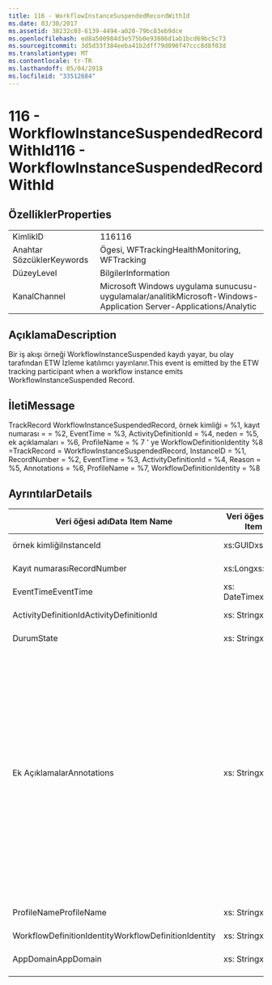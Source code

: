 ```yaml
---
title: 116 - WorkflowInstanceSuspendedRecordWithId
ms.date: 03/30/2017
ms.assetid: 38232c03-6139-4494-a020-79bc83eb9dce
ms.openlocfilehash: ed8a500984d3e575b0e93806d1ab1bcd69bc5c73
ms.sourcegitcommit: 3d5d33f384eeba41b2dff79d096f47ccc8d8f03d
ms.translationtype: MT
ms.contentlocale: tr-TR
ms.lasthandoff: 05/04/2018
ms.locfileid: "33512684"
---
```

# <a name="116---workflowinstancesuspendedrecordwithid"></a><span data-ttu-id="3a069-102">116 - WorkflowInstanceSuspendedRecordWithId</span><span class="sxs-lookup"><span data-stu-id="3a069-102">116 - WorkflowInstanceSuspendedRecordWithId</span></span>
## <a name="properties"></a><span data-ttu-id="3a069-103">Özellikler</span><span class="sxs-lookup"><span data-stu-id="3a069-103">Properties</span></span>  
  
|||  
|-|-|  
|<span data-ttu-id="3a069-104">Kimlik</span><span class="sxs-lookup"><span data-stu-id="3a069-104">ID</span></span>|<span data-ttu-id="3a069-105">116</span><span class="sxs-lookup"><span data-stu-id="3a069-105">116</span></span>|  
|<span data-ttu-id="3a069-106">Anahtar Sözcükler</span><span class="sxs-lookup"><span data-stu-id="3a069-106">Keywords</span></span>|<span data-ttu-id="3a069-107">Ögesi, WFTracking</span><span class="sxs-lookup"><span data-stu-id="3a069-107">HealthMonitoring, WFTracking</span></span>|  
|<span data-ttu-id="3a069-108">Düzey</span><span class="sxs-lookup"><span data-stu-id="3a069-108">Level</span></span>|<span data-ttu-id="3a069-109">Bilgiler</span><span class="sxs-lookup"><span data-stu-id="3a069-109">Information</span></span>|  
|<span data-ttu-id="3a069-110">Kanal</span><span class="sxs-lookup"><span data-stu-id="3a069-110">Channel</span></span>|<span data-ttu-id="3a069-111">Microsoft Windows uygulama sunucusu-uygulamalar/analitik</span><span class="sxs-lookup"><span data-stu-id="3a069-111">Microsoft-Windows-Application Server-Applications/Analytic</span></span>|  
  
## <a name="description"></a><span data-ttu-id="3a069-112">Açıklama</span><span class="sxs-lookup"><span data-stu-id="3a069-112">Description</span></span>  
 <span data-ttu-id="3a069-113">Bir iş akışı örneği WorkflowInstanceSuspended kaydı yayar, bu olay tarafından ETW İzleme katılımcı yayınlanır.</span><span class="sxs-lookup"><span data-stu-id="3a069-113">This event is emitted by the ETW tracking participant when a workflow instance emits WorkflowInstanceSuspended Record.</span></span>  
  
## <a name="message"></a><span data-ttu-id="3a069-114">İleti</span><span class="sxs-lookup"><span data-stu-id="3a069-114">Message</span></span>  
 <span data-ttu-id="3a069-115">TrackRecord WorkflowInstanceSuspendedRecord, örnek kimliği = %1, kayıt numarası = = %2, EventTime = %3, ActivityDefinitionId = %4, neden = %5, ek açıklamaları = %6, ProfileName = % 7 ' ye WorkflowDefinitionIdentity %8 =</span><span class="sxs-lookup"><span data-stu-id="3a069-115">TrackRecord = WorkflowInstanceSuspendedRecord, InstanceID = %1, RecordNumber = %2, EventTime = %3, ActivityDefinitionId = %4, Reason = %5, Annotations = %6, ProfileName = %7, WorkflowDefinitionIdentity = %8</span></span>  
  
## <a name="details"></a><span data-ttu-id="3a069-116">Ayrıntılar</span><span class="sxs-lookup"><span data-stu-id="3a069-116">Details</span></span>  
  
|<span data-ttu-id="3a069-117">Veri öğesi adı</span><span class="sxs-lookup"><span data-stu-id="3a069-117">Data Item Name</span></span>|<span data-ttu-id="3a069-118">Veri öğesi türü</span><span class="sxs-lookup"><span data-stu-id="3a069-118">Data Item Type</span></span>|<span data-ttu-id="3a069-119">Açıklama</span><span class="sxs-lookup"><span data-stu-id="3a069-119">Description</span></span>|  
|--------------------|--------------------|-----------------|  
|<span data-ttu-id="3a069-120">örnek kimliği</span><span class="sxs-lookup"><span data-stu-id="3a069-120">InstanceId</span></span>|<span data-ttu-id="3a069-121">xs:GUID</span><span class="sxs-lookup"><span data-stu-id="3a069-121">xs:GUID</span></span>|<span data-ttu-id="3a069-122">İş akışı için örnek kimliği</span><span class="sxs-lookup"><span data-stu-id="3a069-122">The instance id for the workflow</span></span>|  
|<span data-ttu-id="3a069-123">Kayıt numarası</span><span class="sxs-lookup"><span data-stu-id="3a069-123">RecordNumber</span></span>|<span data-ttu-id="3a069-124">xs:Long</span><span class="sxs-lookup"><span data-stu-id="3a069-124">xs:long</span></span>|<span data-ttu-id="3a069-125">Verilmiş kaydı sıra sayısı</span><span class="sxs-lookup"><span data-stu-id="3a069-125">The sequence number of the emitted record</span></span>|  
|<span data-ttu-id="3a069-126">EventTime</span><span class="sxs-lookup"><span data-stu-id="3a069-126">EventTime</span></span>|<span data-ttu-id="3a069-127">xs: DateTime</span><span class="sxs-lookup"><span data-stu-id="3a069-127">xs:dateTime</span></span>|<span data-ttu-id="3a069-128">Olay gösterilen zaman UTC zamanı</span><span class="sxs-lookup"><span data-stu-id="3a069-128">The time in UTC when the event was emitted</span></span>|  
|<span data-ttu-id="3a069-129">ActivityDefinitionId</span><span class="sxs-lookup"><span data-stu-id="3a069-129">ActivityDefinitionId</span></span>|<span data-ttu-id="3a069-130">xs: String</span><span class="sxs-lookup"><span data-stu-id="3a069-130">xs:string</span></span>|<span data-ttu-id="3a069-131">İş akışı Kök etkinlik adı</span><span class="sxs-lookup"><span data-stu-id="3a069-131">The name of the root activity in the workflow</span></span>|  
|<span data-ttu-id="3a069-132">Durum</span><span class="sxs-lookup"><span data-stu-id="3a069-132">State</span></span>|<span data-ttu-id="3a069-133">xs: String</span><span class="sxs-lookup"><span data-stu-id="3a069-133">xs:string</span></span>|<span data-ttu-id="3a069-134">İş akışının geçerli durumu.</span><span class="sxs-lookup"><span data-stu-id="3a069-134">The current state of the Workflow.</span></span>|  
|<span data-ttu-id="3a069-135">Ek Açıklamalar</span><span class="sxs-lookup"><span data-stu-id="3a069-135">Annotations</span></span>|<span data-ttu-id="3a069-136">xs: String</span><span class="sxs-lookup"><span data-stu-id="3a069-136">xs:string</span></span>|<span data-ttu-id="3a069-137">Bu olay için eklenen ek açıklamalar.</span><span class="sxs-lookup"><span data-stu-id="3a069-137">The annotations that were added to this event.</span></span> <span data-ttu-id="3a069-138">Değerleri bir xml öğesi biçimde depolanır \<öğeleri >\< öğe adı "annotationName" type="System.String =" > annotationValue\</Madde > \< /öğelerini >.</span><span class="sxs-lookup"><span data-stu-id="3a069-138">The values are stored in an xml element in the format \<items>\< item name = "annotationName" type="System.String">annotationValue\</item>\</items>.</span></span> <span data-ttu-id="3a069-139">Ek açıklama dizesi içeriyorsa belirtilmişse \<öğeleri / >.</span><span class="sxs-lookup"><span data-stu-id="3a069-139">If no annotations are specified then the string contains \<items/>.</span></span> <span data-ttu-id="3a069-140">ETW olay boyutu ETW arabellek boyutu veya bir ETW olayı için en fazla yükü sınırlıdır.</span><span class="sxs-lookup"><span data-stu-id="3a069-140">The ETW event size is limited by the ETW buffer size or the max payload for an ETW event.</span></span> <span data-ttu-id="3a069-141">Olay boyutu ETW sınırlarını aşıyor sonra olay ek açıklamalar bırakarak ve ek açıklama değeri ile değiştirerek kesilir \<öğeleri >...  \< /öğelerini >.</span><span class="sxs-lookup"><span data-stu-id="3a069-141">If the size of the event exceeds the ETW limits, then the event is truncated by dropping the annotations and replacing the annotation value with \<items>...\</items>.</span></span>|  
|<span data-ttu-id="3a069-142">ProfileName</span><span class="sxs-lookup"><span data-stu-id="3a069-142">ProfileName</span></span>|<span data-ttu-id="3a069-143">xs: String</span><span class="sxs-lookup"><span data-stu-id="3a069-143">xs:string</span></span>|<span data-ttu-id="3a069-144">Adı veya gösterilmesini bu olay sonuçlandı izleme profili</span><span class="sxs-lookup"><span data-stu-id="3a069-144">The name or the tracking profile that resulted in this event being emitted</span></span>|  
|<span data-ttu-id="3a069-145">WorkflowDefinitionIdentity</span><span class="sxs-lookup"><span data-stu-id="3a069-145">WorkflowDefinitionIdentity</span></span>|<span data-ttu-id="3a069-146">xs: String</span><span class="sxs-lookup"><span data-stu-id="3a069-146">xs:string</span></span>|<span data-ttu-id="3a069-147">İş akışı tanımı kimliği</span><span class="sxs-lookup"><span data-stu-id="3a069-147">The workflow definition id</span></span>|  
|<span data-ttu-id="3a069-148">AppDomain</span><span class="sxs-lookup"><span data-stu-id="3a069-148">AppDomain</span></span>|<span data-ttu-id="3a069-149">xs: String</span><span class="sxs-lookup"><span data-stu-id="3a069-149">xs:string</span></span>|<span data-ttu-id="3a069-150">AppDomain.CurrentDomain.FriendlyName tarafından döndürülen dize.</span><span class="sxs-lookup"><span data-stu-id="3a069-150">The string returned by AppDomain.CurrentDomain.FriendlyName.</span></span>|
